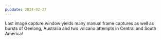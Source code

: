 ```yaml
---
pubdate: 2024-02-27
---
```


Last image capture window yields many manual frame captures as well as bursts of Geelong, Australia and two volcano attempts in Central and South America!
